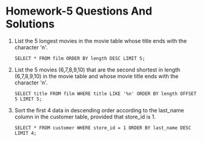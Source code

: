 # Homework-5 Questions And Solutions

1. List the 5 longest movies in the movie table whose title ends with the character 'n'.

    ```
    SELECT * FROM film ORDER BY length DESC LIMIT 5;   
    ```
    
2. List the 5 movies (6,7,8,9,10) that are the second shortest in length (6,7,8,9,10) in the movie table and whose movie title ends with the character 'n'.
   
    ```
    SELECT title FROM film WHERE title LIKE '%n' ORDER BY length OFFSET 5 LIMIT 5;
    ```
    
3. Sort the first 4 data in descending order according to the last_name column in the customer table, provided that store_id is 1.

   ```
   SELECT * FROM customer WHERE store_id = 1 ORDER BY last_name DESC LIMIT 4;
   ```
